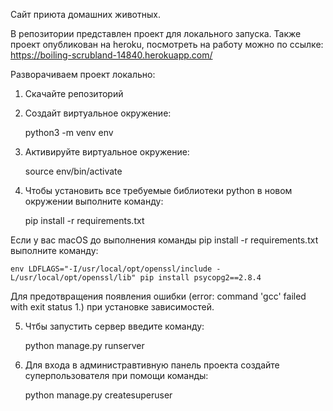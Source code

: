Сайт приюта домашних животных.

В репозитории представлен проект для локального запуска. Также проект опубликован на heroku, посмотреть на работу можно по ссылке:
    https://boiling-scrubland-14840.herokuapp.com/

Разворачиваем проект локально:

1. Скачайте репозиторий

2. Создайт виртуальное окружение:
    
    python3 -m venv env

3. Активируйте виртуальное окружение:

    source env/bin/activate
    
4. Чтобы установить все требуемые библиотеки python в новом окружении выполните команду:

    pip install -r requirements.txt
    
Если у вас macOS до выполнения команды pip install -r requirements.txt выполните команду:

    env LDFLAGS="-I/usr/local/opt/openssl/include -L/usr/local/opt/openssl/lib" pip install psycopg2==2.8.4   
    
Для предотвращения появления ошибки (error: command 'gcc' failed with exit status 1.) при установке зависимостей.

5. Чтбы запустить сервер введите команду:

    python manage.py runserver
    
6. Для входа в администравтивную панель проекта создайте суперпользователя при помощи команды:

    python manage.py createsuperuser
